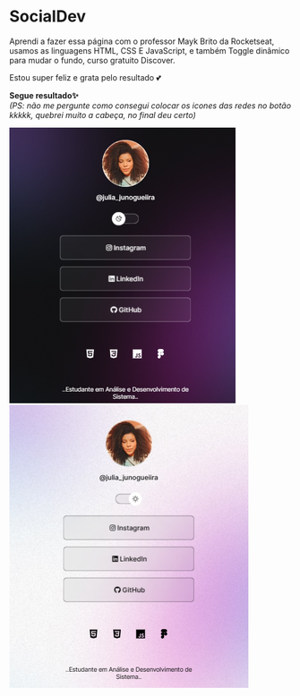 # SocialDev

Aprendi a fazer essa página com o professor Mayk Brito da Rocketseat, usamos as linguagens HTML, CSS E JavaScript, e também Toggle dinâmico para mudar o fundo, curso gratuito Discover.

Estou super feliz e grata pelo resultado 💕

<b>Segue resultado✨</b>
<br>
<i>(PS: não me pergunte como consegui colocar os icones das redes no botão kkkkk, quebrei muito a cabeça, no final deu certo)</i>

![Alt Foto da página com o tema escuro][def] ![Alt Foto da página com o tema claro](image-1.png)

[def]: image.png
